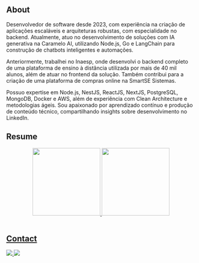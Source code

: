 ## About

Desenvolvedor de software desde 2023, com experiência na criação de aplicações escaláveis e arquiteturas robustas, com especialidade no backend. Atualmente, atuo no desenvolvimento de soluções com IA generativa na Caramelo AI, utilizando Node.js, Go e LangChain para construção de chatbots inteligentes e automações.

Anteriormente, trabalhei no Inaesp, onde desenvolvi o backend completo de uma plataforma de ensino à distância utilizada por mais de 40 mil alunos, além de atuar no frontend da solução. Também contribui para a criação de uma plataforma de compras online na SmartSE Sistemas.

Possuo expertise em Node.js, NestJS, ReactJS, NextJS, PostgreSQL, MongoDB, Docker e AWS, além de experiência com Clean Architecture e metodologias ágeis. Sou apaixonado por aprendizado contínuo e produção de conteúdo técnico, compartilhando insights sobre desenvolvimento no LinkedIn.

## Resume

<div align="center">
  <a href="https://github.com/DevVictor19">
  <img height="180em" src="https://github-readme-stats.vercel.app/api?username=DevVictor19&show_icons=true&theme=tokyonight&include_all_commits=true&count_private=true"/>
  <img height="180em" src="https://github-readme-stats.vercel.app/api/top-langs/?username=DevVictor19&layout=compact&langs_count=7&theme=tokyonight"/>
</div>
<br>
  
## Contact
  <div> 
    <a href = "mailto:antoniovictor1604@gmail.com">
      <img src="https://img.shields.io/badge/-Gmail-%23333?style=for-the-badge&logo=gmail&logoColor=white" target="_blank">
    </a>
    <a href="https://br.linkedin.com/in/antonio-victor-borges-4a2852228" target="_blank">
      <img src="https://img.shields.io/badge/-LinkedIn-%230077B5?style=for-the-badge&logo=linkedin&logoColor=white" target="_blank">
    </a> 
  </div>
<br>
